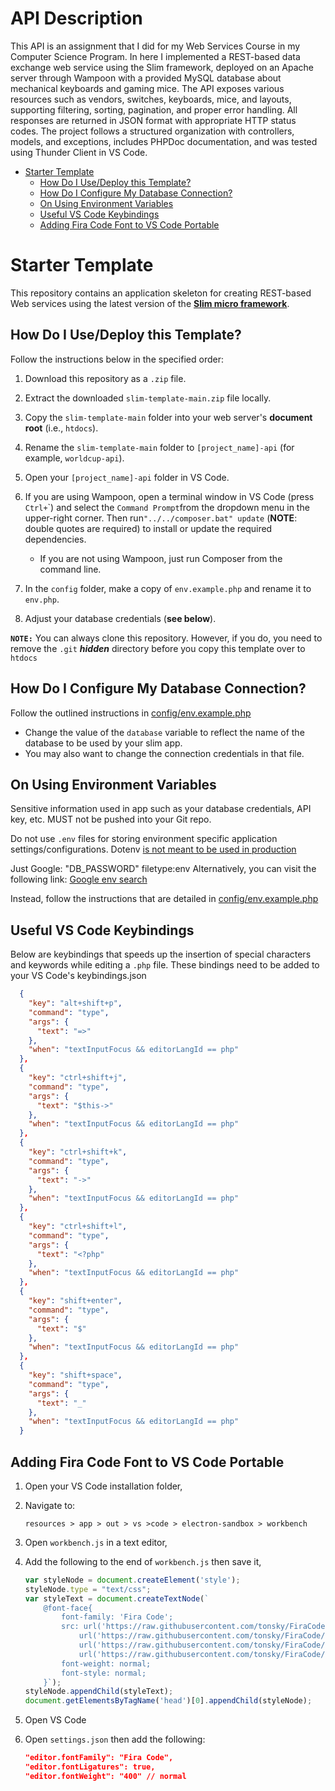 # API Description
This API is an assignment that I did for my Web Services Course in my Computer Science Program. In here I implemented a REST-based data exchange web service using the Slim framework, deployed on an Apache server through Wampoon with a provided MySQL database about mechanical keyboards and gaming mice. The API exposes various resources such as vendors, switches, keyboards, mice, and layouts, supporting filtering, sorting, pagination, and proper error handling. All responses are returned in JSON format with appropriate HTTP status codes. The project follows a structured organization with controllers, models, and exceptions, includes PHPDoc documentation, and was tested using Thunder Client in VS Code.

- [Starter Template](#starter-template)
  - [How Do I Use/Deploy this Template?](#how-do-i-usedeploy-this-template)
  - [How Do I Configure My Database Connection?](#how-do-i-configure-my-database-connection)
  - [On Using Environment Variables](#on-using-environment-variables)
  - [Useful VS Code Keybindings](#useful-vs-code-keybindings)
  - [Adding Fira Code Font to VS Code Portable](#adding-fira-code-font-to-vs-code-portable)
  

# Starter Template

This repository contains an application skeleton for creating REST-based Web services using the latest version of the [**Slim micro framework**](https://www.slimframework.com/).

## How Do I Use/Deploy this Template?

Follow the instructions below in the specified order:

1. Download this repository as a `.zip` file.
2. Extract the downloaded `slim-template-main.zip` file locally.
3. Copy the `slim-template-main` folder into your web server's **document root** (i.e., `htdocs`).
4. Rename the `slim-template-main` folder to `[project_name]-api` (for example, `worldcup-api`).
5. Open your `[project_name]-api` folder in VS Code.
6. If you are using Wampoon, open a terminal window in VS Code (press `Ctrl+`\`) and select the `Command Prompt`from the dropdown menu in the upper-right corner. Then run`"../../composer.bat" update` (**NOTE**: double quotes are required) to install or update the required dependencies.

   * If you are not using Wampoon, just run Composer from the command line.
7. In the `config` folder, make a copy of `env.example.php` and rename it to `env.php`.
8. Adjust your database credentials (**see below**).

**```NOTE:```** You can always clone this repository. However, if you do, you need to remove the ```.git``` ***hidden*** directory before you copy this template over to ```htdocs```

## How Do I Configure My Database Connection?

Follow the outlined instructions in [config/env.example.php](config/env.example.php)

* Change the value of the `database` variable to reflect the name of the database to be used by your slim app.
* You may also want to change the connection credentials in that file.

## On Using Environment Variables

Sensitive information used in app such as your database credentials, API key, etc. MUST not be pushed into your Git repo.

Do not use `.env` files for storing environment specific application settings/configurations. Dotenv [is not meant to be used in production](https://github.com/vlucas/phpdotenv/issues/76#issuecomment-87252126)

Just Google: "DB_PASSWORD" filetype:env
Alternatively, you can visit the following link: [Google env search](https://www.google.ch/search?q=%22DB_PASSWORD%22+filetype:env)

Instead, follow the instructions that are detailed in [config/env.example.php](config/env.example.php)


## Useful VS Code Keybindings

Below are keybindings that speeds up the insertion of special characters and keywords while editing a `.php` file. These bindings need to be added to your VS Code's keybindings.json

```json
  {
    "key": "alt+shift+p",
    "command": "type",
    "args": {
      "text": "=>"
    },
    "when": "textInputFocus && editorLangId == php"
  },
  {
    "key": "ctrl+shift+j",
    "command": "type",
    "args": {
      "text": "$this->"
    },
    "when": "textInputFocus && editorLangId == php"
  },
  {
    "key": "ctrl+shift+k",
    "command": "type",
    "args": {
      "text": "->"
    },
    "when": "textInputFocus && editorLangId == php"
  },
  {
    "key": "ctrl+shift+l",
    "command": "type",
    "args": {
      "text": "<?php"
    },
    "when": "textInputFocus && editorLangId == php"
  },
  {
    "key": "shift+enter",
    "command": "type",
    "args": {
      "text": "$"
    },
    "when": "textInputFocus && editorLangId == php"
  },
  {
    "key": "shift+space",
    "command": "type",
    "args": {
      "text": "_"
    },
    "when": "textInputFocus && editorLangId == php"
  }
  ```

## Adding Fira Code Font to VS Code Portable

1. Open your VS Code installation folder,
2. Navigate to:
    ```batch 
    resources > app > out > vs >code > electron-sandbox > workbench
    ```

3. Open `workbench.js` in a text editor,
4. Add the following to the end of `workbench.js` then save it,

    ```javascript
    var styleNode = document.createElement('style'); 
    styleNode.type = "text/css"; 
    var styleText = document.createTextNode(`
        @font-face{
            font-family: 'Fira Code';
            src: url('https://raw.githubusercontent.com/tonsky/FiraCode/master/distr/eot/FiraCode-Regular.eot') format('embedded-opentype'),
                url('https://raw.githubusercontent.com/tonsky/FiraCode/master/distr/woff2/FiraCode-Regular.woff2') format('woff2'),
                url('https://raw.githubusercontent.com/tonsky/FiraCode/master/distr/woff/FiraCode-Regular.woff') format('woff'),
                url('https://raw.githubusercontent.com/tonsky/FiraCode/master/distr/ttf/FiraCode-Regular.ttf') format('truetype');
            font-weight: normal;
            font-style: normal;
        }`); 
    styleNode.appendChild(styleText); 
    document.getElementsByTagName('head')[0].appendChild(styleNode);
    ```
5. Open VS Code
6. Open `settings.json` then add the following:
    ```json
    "editor.fontFamily": "Fira Code",
    "editor.fontLigatures": true,
    "editor.fontWeight": "400" // normal
    ```
